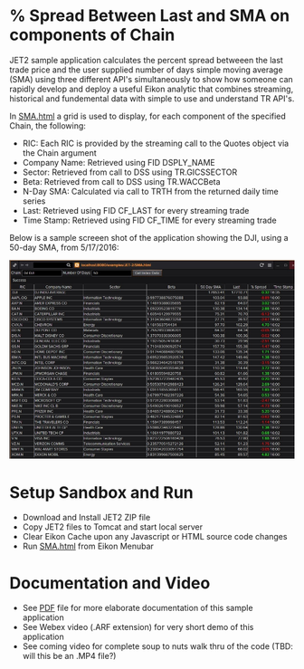 # % Spread Between Last and SMA on components of Chain

JET2 sample application calculates the percent spread betweeen the last trade price and the user supplied number of days simple moving average (SMA) using three different API's simultaneously to show how someone can rapidly develop and deploy a useful Eikon analytic that combines streaming, historical and fundemental data with simple to use and understand TR API's.  

In [SMA.html](SMA.html) a grid is used to display, for each component of the specified Chain, the following:

- RIC: Each RIC is provided by the streaming call to the Quotes object via the Chain argument
- Company Name:  Retrieved using FID DSPLY_NAME
- Sector: Retrieved from call to DSS using TR.GICSSECTOR
- Beta:  Retrieved from call to DSS using TR.WACCBeta
- N-Day SMA:  Calculated via call to TRTH from the returned daily time series
- Last:  Retrieved using FID CF_LAST for every streaming trade
- Time Stamp:  Retrieved using FID CF_TIME for every streaming trade

Below is a sample screeen shot of the application showing the DJI, using a 50-day SMA, from 5/17/2016:

![](screenShot-DJI-50-20160517.jpg)

# Setup Sandbox and Run

- Download and Install JET2 ZIP file
- Copy JET2 files to Tomcat and start local server
- Clear Eikon Cache upon any Javascript or HTML source code changes
- Run [SMA.html](SMA.html) from Eikon Menubar

# Documentation and Video

- See [PDF](JET2-Chain-Spread-SMA-Last.pdf) file for more elaborate documentation of this sample application
- See Webex video (.ARF extension) for very short demo of this application
- See coming video for complete soup to nuts walk thru of the code (TBD:  will this be an .MP4 file?)
